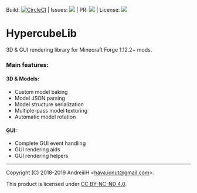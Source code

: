 Build: [![CircleCI](https://circleci.com/gh/AndreiiiH/HypercubeLib/tree/dev%2F1.12.2.svg?style=svg)](https://circleci.com/gh/AndreiiiH/HypercubeLib/tree/dev%2F1.12.2) | Issues: ![](https://img.shields.io/github/issues-raw/andreiiih/hypercubelib.svg) | PR: ![](https://img.shields.io/github/issues-pr/andreiiih/hypercubelib.svg) | License: ![](https://img.shields.io/badge/license-CC%20BY--NC--ND%204.0-lightgrey.svg)

# HypercubeLib
3D & GUI rendering library for Minecraft Forge 1.12.2+ mods.

### Main features:
#### 3D & Models:
- Custom model baking
- Model JSON parsing
- Model structure serialization
- Multiple-pass model texturing
- Automatic model rotation

#### GUI:
- Complete GUI event handling
- GUI rendering aids
- GUI rendering helpers

---
Copyright (C) 2018-2019 AndreiiiH <<hava.ionut@gmail.com>>.

This product is licensed under [CC BY-NC-ND 4.0](https://github.com/AndreiiiH/HypercubeLib/blob/release/1.12.2/LICENSE.txt).